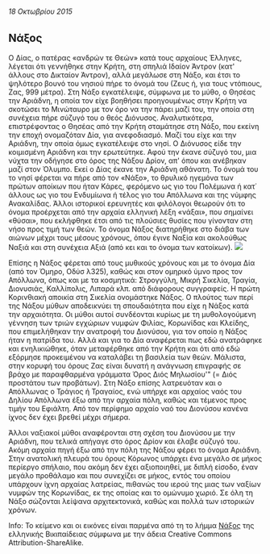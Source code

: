 ###### 18 Οκτωβρίου 2015

## Νάξος

O Δίας, ο πατέρας «ανδρών τε Θεών» κατά τους αρχαίους Έλληνες, λέγεται ότι γεννήθηκε στην Κρήτη, στη σπηλιά Ιδαίον Άντρον (κατ' άλλους στο Δικταίον Άντρον), αλλά μεγάλωσε στη Νάξο, και έτσι το ψηλότερο βουνό του νησιού πήρε το όνομά του (Ζευς ή, για τους ντόπιους, Ζας, 999 μέτρα). Στη Νάξο εγκατέλειψε, σύμφωνα με το μύθο, ο Θησέας την Αριάδνη, η οποία τον είχε βοηθήσει προηγουμένως στην Κρήτη να σκοτώσει το Μινώταυρο με τον όρο να την πάρει μαζί του, την οποία στη συνέχεια πήρε σύζυγό του ο θεός Διόνυσος. Αναλυτικότερα, επιστρέφοντας ο Θησέας από την Κρήτη σταμάτησε στη Νάξο, που εκείνη την εποχή ονομαζόταν Δία, για ανεφοδιασμό. Μαζί του είχε και την Αριάδνη, την οποία όμως εγκατέλειψε στο νησί. Ο Διόνυσος είδε την κοιμισμένη Αριάδνη και την ερωτεύτηκε. Αφού την έκανε σύζυγό του, μια νύχτα την οδήγησε στο όρος της Νάξου Δρίον, απ' όπου και ανέβηκαν μαζί στον Όλυμπο. Εκεί ο Δίας έκανε την Αριάδνη αθάνατη. Το όνομά του το νησί φέρεται να πήρε από τον «Νάξο», το θρυλικό ηγεμόνα των πρώτων αποίκων που ήταν Κάρες, φερόμενο ως γιο του Πολέμωνα ή κατ΄ άλλους ως γιο του Ενδυμίωνα ή τέλος γιο του Απόλλωνα και της νύμφης Ανακαλίδας. Άλλοι ιστορικοί ερευνητές και φιλόλογοι θεωρούν ότι το όνομα προέρχεται από την αρχαία ελληνική λέξη «νάξαι», που σημαίνει «θύσαι», που εκλήφθηκε έτσι από τις πλούσιες θυσίες που γίνονταν στη νήσο προς τιμή των θεών. Το όνομα Νάξος διατηρήθηκε στο διάβα των αιώνων μέχρι τους μέσους χρόνους, όπου έγινε Ναξία και ακολούθως Ναξιά και στη συνέχεια Αξιά (από κει και το όνομα των κατοίκων). ![](https://upload.wikimedia.org/wikipedia/commons/thumb/b/be/Titian_Bacchus_and_Ariadne.jpg/265px-Titian_Bacchus_and_Ariadne.jpg)

Επίσης η Νάξος φέρεται από τους μυθικούς χρόνους και με το όνομα Δία (από τον Όμηρο, Οδύσ λ325), καθώς και στον ομηρικό ύμνο προς τον Απόλλωνα, όπως και με τα κοσμητικά: Στρογγύλη, Μικρή Σικελία, Τραγία, Διονυσιάς, Καλλίπολις, Λιπαρά κλπ. από διάφορους συγγραφείς. Η πρώτη Κορινθιακή αποικία στη Σικελία ονομάστηκε Νάξος. Ο πλούτος των περί της Νάξου μύθων αποδεικνύει τη σπουδαιότητα που είχε η Νάξος κατά την αρχαιότητα. Οι μύθοι αυτοί συνδέονται κυρίως με τη μυθολογούμενη γέννηση των τριών εγχώριων νυμφών Φιλίας, Κορωνίδας και Κλείδης, που επιμελήθηκαν την ανατροφή του Διονύσου, για τον οποίο η Νάξος ήταν η πατρίδα του. Αλλά και για το Δία αναφέρεται πως εδώ ανατράφηκε και ενηλικιώθηκε, όταν μεταφέρθηκε από την Κρήτη και ότι από εδώ εξόρμησε προκειμένου να καταλάβει τη βασιλεία των θεών. Μάλιστα, στην κορυφή του όρους Ζας είναι δυνατή η ανάγνωση επιγραφής σε βράχο με παραφθαρμένα γράμματα Όρος Διός Μηλωσίου'" (= Διός προστάτου των προβάτων). Στη Νάξο επίσης λατρευόταν και ο Απόλλωνας ο Τράγιος ή Τραγαίος, ενώ υπήρχε και αρχαίος ναός του Δηλίου Απόλλωνα έξω από την αρχαία πόλη, καθώς και τέμενος προς τιμήν του Εφιάλτη. Από τον περίφημο αρχαίο ναό του Διονύσου κανένα ίχνος δεν έχει βρεθεί μέχρι σήμερα.

Άλλοι ναξιακοί μύθοι αναφέρονται στη σχέση του Διονύσου με την Αριάδνη, που τελικά απήγαγε στο όρος Δρίον και έλαβε σύζυγό του. Ακόμη αρχαία πηγή έξω από την πόλη της Νάξου φέρει το όνομα Αριάδνη. Στην ανατολική πλευρά του όρους Κόρωνος υπάρχει ένα μεγάλο σε μήκος περίεργο σπήλαιο, που ακόμη δεν έχει αξιοποιηθεί, με διπλή είσοδο, έναν μεγάλο προθάλαμο και που συνεχίζει σε μήκος, εντός του οποίου υπάρχουν ίχνη αρχαίας λατρείας, πιθανώς του ιερού της μιας των ναξίων νυμφών της Κορωνίδας, εκ της οποίας και το ομώνυμο χωριό. Σε όλη τη Νάξο σώζονται λείψανα αρχιτεκτονικά, καθώς και πολλά των ιστορικών χρόνων.

Info: Το κείμενο και οι εικόνες είναι παρμένα από τη το λήμμα [Νάξος](https://el.wikipedia.org/wiki/%CE%9D%CE%AC%CE%BE%CE%BF%CF%82) της ελληνικής Βικιπαίδειας σύμφωνα με την άδεια Creative Commons Attribution-ShareAlike.
